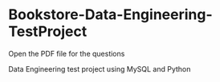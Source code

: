 # Bookstore-Data-Engineering-TestProject

Open the PDF file for the questions

Data Engineering test project using MySQL and Python
